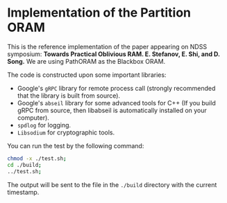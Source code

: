 # Implementation of the Partition ORAM

This is the reference implementation of the paper appearing on NDSS symposium: **Towards Practical Oblivious RAM. E. Stefanov, E. Shi, and D. Song.** We are using PathORAM as the Blackbox ORAM.

The code is constructed upon some important libraries:

* Google's `gRPC` library for remote process call (strongly recommended that the library is built from source).
* Google's `abseil` library for some advanced tools for C++ (If you build gRPC from source, then libabseil is automatically installed on your computer).
* `spdlog` for logging.
* `Libsodium` for cryptographic tools.

You can run the test by the following command:

```sh
chmod -x ./test.sh;
cd ./build;
../test.sh;
```

The output will be sent to the file in the `./build` directory with the current timestamp.
